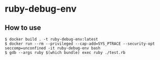 # ruby-debug-env

## How to use
```
$ docker build . -t ruby-debug-env:latest
$ docker run --rm --privileged --cap-add=SYS_PTRACE --security-opt seccomp=unconfined -it ruby-debug-env bash
$ gdb --args ruby $(which bundle) exec ruby ./test.rb
```
